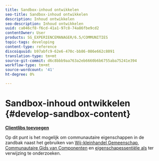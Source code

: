 ```yaml
---
title: Sandbox-inhoud ontwikkelen
seo-title: Sandbox-inhoud ontwikkelen
description: Inhoud ontwikkelen
seo-description: Inhoud ontwikkelen
uuid: ca046cf8-f6cd-41a1-97c8-74a86fbe9cd2
contentOwner: User
products: SG_EXPERIENCEMANAGER/6.5/COMMUNITIES
topic-tags: developing
content-type: reference
discoiquuid: b97abfc9-62e6-470c-bb86-086e662c8091
translation-type: tm+mt
source-git-commit: d6c8bbb9aa763a2eb6660b6b6755aba75241e394
workflow-type: tm+mt
source-wordcount: '41'
ht-degree: 0%

---
```



# Sandbox-inhoud ontwikkelen {#develop-sandbox-content}

**[Clientlibs toevoegen](add-clientlibs.md)**

Op dit punt is het mogelijk om communautaire eigenschappen in de zandbak naast het gebruiken van [Wij-kleinhandel Gemeenschap](../../help/sites-developing/we-retail.md), [Communautaire Gids van Componenten](components-guide.md) en [eigenschapessentiële als](essentials.md) ter verwijzing te onderzoeken.


